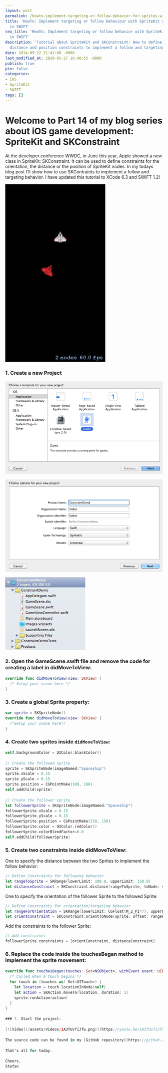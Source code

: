 ```yaml
---
layout: post
permalink: /howto-implement-targeting-or-follow-behavior-for-sprites-with-spritekit-and-skconstraint-in-swift/
title: 'HowTo: Implement targeting or follow behaviour with SpriteKit and SKConstraint
  in SWIFT'
seo_title: 'HowTo: Implement targeting or follow behavior with SpriteKit and SKConstraint
  in SWIFT'
description: 'Tutorial about SpriteKit and SKConstraint: How to define orientation,
  distance and position constraints to implement a follow and targeting behavior.'
date: 2014-09-22 21:41:00 -0000
last_modified_at: 2020-05-27 16:40:55 -0000
publish: true
pin: false
categories:
- iOS
- SpriteKit
- SWIFT
tags: []
---
```

# **Welcome to Part 14 of my blog series about iOS game development: SpriteKit and SKConstraint**

At the developer conference WWDC, in June this year, Apple showed a new class in SpriteKit: SKConstraint. It can be used to define constraints for the orientation, the distance or the position of SpriteKit nodes. In my todays blog post I'll show how to use SKContraints to implement a follow and targeting behavior. I have updated this tutorial to XCode 6.3 and SWIFT 1.2!

![Welcome](/assets/2014/09/Foto-1.jpg)

### 1. Create a new Project

![follow1](/assets/2014/09/follow1.png)

![follow2](/assets/2014/09/follow2.png)

![follow3](/assets/2014/09/follow3-1.jpg)

### 2. Open the GameScene.swift file and remove the code for creating a label in didMoveToView:

```swift
override func didMoveToView(view: SKView) {
  /* Setup your scene here */
}
```

### 3. Create a global Sprite property:

```swift
var sprite = SKSpriteNode()
override func didMoveToView(view: SKView) {
  /*Setup your scene here*/
}
```

### 4. Create two sprites inside ``didMoveToView``:

```swift
self.backgroundColor = UIColor.blackColor()

// Create the followed sprite
sprite = SKSpriteNode(imageNamed:"Spaceship")
sprite.xScale = 0.15
sprite.yScale = 0.15
sprite.position = CGPointMake(100, 100)
self.addChild(sprite)

// Create the follower sprite
let followerSprite = SKSpriteNode(imageNamed:"Spaceship")
followerSprite.xScale = 0.15
followerSprite.yScale = 0.15
followerSprite.position = CGPointMake(150, 150)
followerSprite.color = UIColor.redColor()
followerSprite.colorBlendFactor=0.8
self.addChild(followerSprite)
```

### 5. Create two constraints inside didMoveToView:
One to specify the distance between the two Sprites to implement the follow behavior:

```swift
// Define Constraints for following behavior
let rangeToSprite = SKRange(lowerLimit: 100.0, upperLimit: 150.0)
let distanceConstraint = SKConstraint.distance(rangeToSprite, toNode: sprite)
```

One to specify the orientation of the follower Sprite to the followed Sprite:

```swift
// Define Constraints for orientation/targeting behavior
let rangeForOrientation = SKRange(lowerLimit: CGFloat(M_2_PI*7), upperLimit: CGFloat(M_2_PI*7))
let orientConstraint = SKConstraint.orientToNode(sprite, offset: rangeForOrientation)
````

Add the constraints to the follower Sprite:

```swift
// Add constraints
followerSprite.constraints = [orientConstraint, distanceConstraint]
````

### 6. Replace the code inside the touchesBegan method to implement the sprite movement:

```swift
override func touchesBegan(touches: Set<NSObject>, withEvent event: UIEvent) {
  /* Called when a touch begins */
  for touch in (touches as! Set<UITouch>) {
    let location = touch.locationInNode(self)
    let action = SKAction.moveTo(location, duration: 1)
    sprite.runAction(action)
  }
}

### 7. Start the project:

[![Video](/assets/Videos/1A3TUvTiJfw.png)](https://youtu.be/1A3TUvTiJfw)

The source code can be found in my [GitHub repository](https://github.com/stfnjstn/SpriteKitConstraintDemo).

That's all for today.

Cheers,  
Stefan
